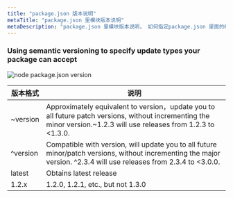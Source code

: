 ```yaml
---
title: "package.json 版本说明"
metaTitle: "package.json 里模块版本说明"
metaDescription: "package.json 里模块版本说明， 如何指定package.json 里面的模块版本号"
---
```


### Using semantic versioning to specify update types your package can accept

![node package.json version](/images/frontend/wheelbarrel-with-tilde-caret-white-bg-w1000.jpg "node package.json version")


版本格式 | 说明
------------ | -------------
~version | Approximately equivalent to version，update you to all future patch versions, without incrementing the minor version.~1.2.3 will use releases from 1.2.3 to <1.3.0.
^version | Compatible with version, will update you to all future minor/patch versions, without incrementing the major version. ^2.3.4 will use releases from 2.3.4 to <3.0.0.
latest | Obtains latest release
1.2.x | 1.2.0, 1.2.1, etc., but not 1.3.0
